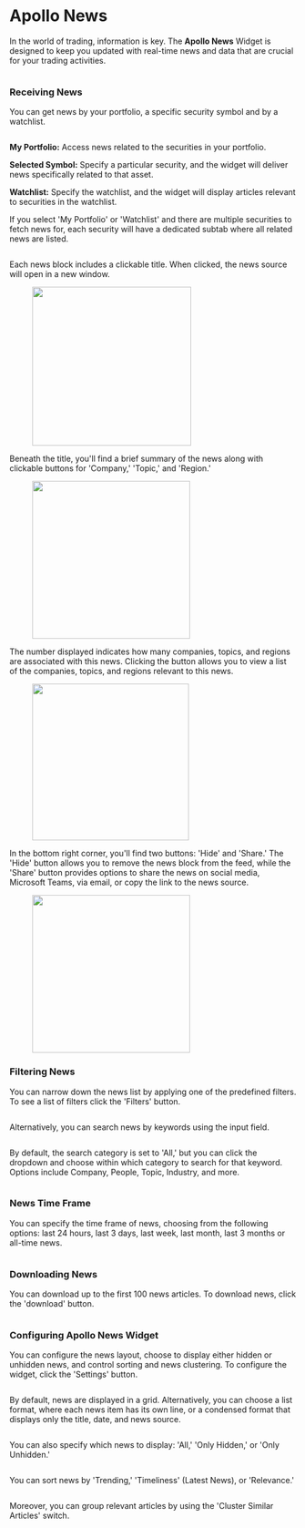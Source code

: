 # Apollo News

In the world of trading, information is key. The **Apollo News** Widget is designed to keep you updated with real-time news and data that are crucial for your trading activities.&#x20;

<figure><img src="../../../.gitbook/assets/Screenshot 2023-10-20 at 12.41.16.png" alt=""><figcaption></figcaption></figure>

### Receiving News

You can get news by your portfolio, a specific security symbol and by a watchlist.

<figure><img src="../../../.gitbook/assets/Screenshot 2023-10-20 at 13.01.29 (2).png" alt=""><figcaption></figcaption></figure>

**My Portfolio:** Access news related to the securities in your portfolio.

**Selected Symbol:** Specify a particular security, and the widget will deliver news specifically related to that asset.

**Watchlist:** Specify the watchlist, and the widget will display articles relevant to securities in the watchlist.

If you select 'My Portfolio' or 'Watchlist' and there are multiple securities to fetch news for, each security will have a dedicated subtab where all related news are listed.

<figure><img src="../../../.gitbook/assets/Screenshot 2023-10-20 at 13.28.20.png" alt=""><figcaption></figcaption></figure>

Each news block includes a clickable title. When clicked, the news source will open in a new window.

<figure><img src="../../../.gitbook/assets/Screenshot 2023-10-20 at 14.13.49.png" alt="" width="279"><figcaption></figcaption></figure>

Beneath the title, you'll find a brief summary of the news along with clickable buttons for 'Company,' 'Topic,' and 'Region.'&#x20;

<figure><img src="../../../.gitbook/assets/Screenshot 2023-10-20 at 14.17.08.png" alt="" width="277"><figcaption></figcaption></figure>

The number displayed indicates how many companies, topics, and regions are associated with this news. Clicking the button allows you to view a list of the companies, topics, and regions relevant to this news.

<figure><img src="../../../.gitbook/assets/Screenshot 2023-10-20 at 14.18.01.png" alt="" width="275"><figcaption></figcaption></figure>

In the bottom right corner, you'll find two buttons: 'Hide' and 'Share.' The 'Hide' button allows you to remove the news block from the feed, while the 'Share' button provides options to share the news on social media, Microsoft Teams, via email, or copy the link to the news source.

<figure><img src="../../../.gitbook/assets/Screenshot 2023-10-20 at 14.21.34.png" alt="" width="277"><figcaption></figcaption></figure>

### Filtering News

You can narrow down the news list by applying one of the predefined filters. To see a list of filters click the 'Filters' button.

<figure><img src="../../../.gitbook/assets/Screenshot 2023-10-20 at 13.12.57.png" alt=""><figcaption></figcaption></figure>

Alternatively, you can search news by keywords using the input field.&#x20;

<figure><img src="../../../.gitbook/assets/Screenshot 2023-10-20 at 13.31.51.png" alt=""><figcaption></figcaption></figure>

By default, the search category is set to 'All,' but you can click the dropdown and choose within which category to search for that keyword. Options include Company, People, Topic, Industry, and more.

<figure><img src="../../../.gitbook/assets/Screenshot 2023-10-20 at 13.34.53.png" alt=""><figcaption></figcaption></figure>

### News Time Frame

You can specify the time frame of news, choosing from the following options: last 24 hours, last 3 days, last week, last month, last 3 months or all-time news.

<figure><img src="../../../.gitbook/assets/Screenshot 2023-10-20 at 12.57.41.png" alt=""><figcaption></figcaption></figure>

### Downloading News

You can download up to the first 100 news articles. To download news, click the 'download' button.

<figure><img src="../../../.gitbook/assets/Screenshot 2023-10-20 at 13.45.24.png" alt=""><figcaption></figcaption></figure>

### Configuring Apollo News Widget

You can configure the news layout, choose to display either hidden or unhidden news, and control sorting and news clustering. To configure the widget, click the 'Settings' button.

<figure><img src="../../../.gitbook/assets/Screenshot 2023-10-20 at 13.56.24.png" alt=""><figcaption></figcaption></figure>

By default, news are displayed in a grid. Alternatively, you can choose a list format, where each news item has its own line, or a condensed format that displays only the title, date, and news source.

<figure><img src="../../../.gitbook/assets/Screenshot 2023-10-20 at 13.59.24.png" alt=""><figcaption></figcaption></figure>

You can also specify which news to display: 'All,' 'Only Hidden,' or 'Only Unhidden.'

<figure><img src="../../../.gitbook/assets/Screenshot 2023-10-20 at 14.00.07.png" alt=""><figcaption></figcaption></figure>

You can sort news by 'Trending,' 'Timeliness' (Latest News), or 'Relevance.'

<figure><img src="../../../.gitbook/assets/Screenshot 2023-10-20 at 14.00.47.png" alt=""><figcaption></figcaption></figure>

Moreover, you can group relevant articles by using the 'Cluster Similar Articles' switch.

<figure><img src="../../../.gitbook/assets/Screenshot 2023-10-20 at 14.01.41.png" alt=""><figcaption></figcaption></figure>
